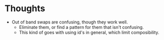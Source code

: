 # Thoughts
- Out of band swaps are confusing, though they work well.
  - Eliminate them, or find a pattern for them that isn't confusing.
  - This kind of goes with using id's in general, which limit composibility.
